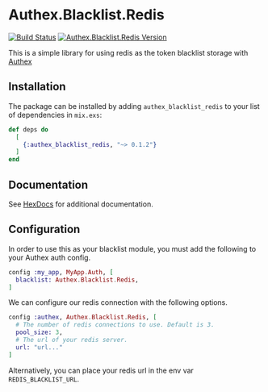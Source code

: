 # Authex.Blacklist.Redis

[![Build Status](https://travis-ci.org/nsweeting/authex_blacklist_redis.svg?branch=master)](https://travis-ci.org/nsweeting/authex_blacklist_redis)
[![Authex.Blacklist.Redis Version](https://img.shields.io/hexpm/v/authex_blacklist_redis.svg)](https://hex.pm/packages/authex_blacklist_redis)

This is a simple library for using redis as the token blacklist storage with [Authex](https://github.com/nsweeting/authex)

## Installation

The package can be installed by adding `authex_blacklist_redis` to your list of dependencies in `mix.exs`:

```elixir
def deps do
  [
    {:authex_blacklist_redis, "~> 0.1.2"}
  ]
end
```

## Documentation

See [HexDocs](https://hexdocs.pm/authex_blacklist_redis) for additional documentation.

## Configuration

In order to use this as your blacklist module, you must add the following to your Authex auth config.

```elixir
config :my_app, MyApp.Auth, [
  blacklist: Authex.Blacklist.Redis,
]
```

We can configure our redis connection with the following options.

```elixir
config :authex, Authex.Blacklist.Redis, [
  # The number of redis connections to use. Default is 3.
  pool_size: 3,
  # The url of your redis server.
  url: "url..."
]
```

Alternatively, you can place your redis url in the env var `REDIS_BLACKLIST_URL`.
